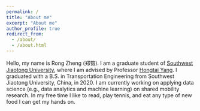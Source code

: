 ```yaml
---
permalink: /
title: "About me"
excerpt: "About me"
author_profile: true
redirect_from: 
  - /about/
  - /about.html
---
```


Hello, my name is Rong Zheng (郑镕).
I am a graduate student of [Southwest Jiaotong University](https://www.swjtu.edu.cn/), where I am advised by Professor [Hongtai Yang]( https://faculty.swjtu.edu.cn/yanghongtai/zh_CN/index.htm).
I graduated with a B.S. in Transportation Engineering from Southwest Jiaotong University, China, in 2020. I am currently working on applying data science (e.g., data analytics and machine learning) on shared mobility research. In my free time I like to read, play tennis, and eat any type of new food I can get my hands on.